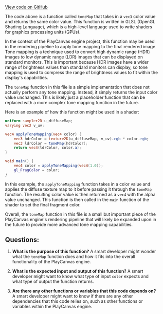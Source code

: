 [View code on GitHub](https://github.com/playcanvas/engine/src/scene/shader-lib/chunks/common/frag/tonemappingNone.js)

The code above is a function called `toneMap` that takes in a `vec3` color value and returns the same color value. This function is written in GLSL (OpenGL Shading Language), which is a high-level language used to write shaders for graphics processing units (GPUs).

In the context of the PlayCanvas engine project, this function may be used in the rendering pipeline to apply tone mapping to the final rendered image. Tone mapping is a technique used to convert high dynamic range (HDR) images to low dynamic range (LDR) images that can be displayed on standard monitors. This is important because HDR images have a wider range of brightness values than standard monitors can display, so tone mapping is used to compress the range of brightness values to fit within the display's capabilities.

The `toneMap` function in this file is a simple implementation that does not actually perform any tone mapping. Instead, it simply returns the input color value unchanged. This is likely just a placeholder function that can be replaced with a more complex tone mapping function in the future.

Here is an example of how this function might be used in a shader:

```glsl
uniform sampler2D u_diffuseMap;
varying vec2 v_uv;

vec4 applyToneMapping(vec4 color) {
    vec3 hdrColor = texture2D(u_diffuseMap, v_uv).rgb * color.rgb;
    vec3 ldrColor = toneMap(hdrColor);
    return vec4(ldrColor, color.a);
}

void main() {
    vec4 color = applyToneMapping(vec4(1.0));
    gl_FragColor = color;
}
```

In this example, the `applyToneMapping` function takes in a color value and applies the diffuse texture map to it before passing it through the `toneMap` function. The resulting color value is then returned as a `vec4` with the alpha value unchanged. This function is then called in the `main` function of the shader to set the final fragment color.

Overall, the `toneMap` function in this file is a small but important piece of the PlayCanvas engine's rendering pipeline that will likely be expanded upon in the future to provide more advanced tone mapping capabilities.
## Questions: 
 1. **What is the purpose of this function?** 
A smart developer might wonder what the `toneMap` function does and how it fits into the overall functionality of the PlayCanvas engine.

2. **What is the expected input and output of this function?** 
A smart developer might want to know what type of input `color` expects and what type of output the function returns.

3. **Are there any other functions or variables that this code depends on?** 
A smart developer might want to know if there are any other dependencies that this code relies on, such as other functions or variables within the PlayCanvas engine.